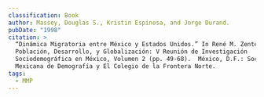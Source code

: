 ```yaml
---
classification: Book
author: Massey, Douglas S., Kristin Espinosa, and Jorge Durand.
pubDate: "1998"
citation: >
  “Dinámica Migratoria entre México y Estados Unidos.” In René M. Zenteno (Ed.),
  Población, Desarrollo, y Globalización: V Reunión de Investigación
  Sociodemográfica en México, Volumen 2 (pp. 49-68).  México, D.F.: Sociedad
  Mexicana de Demografía y El Colegio de la Frontera Norte.
tags:
  - MMP
---
```

